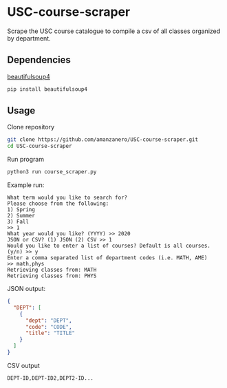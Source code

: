 # USC-course-scraper

Scrape the USC course catalogue to compile a csv of all classes organized by department.

## Dependencies

[beautifulsoup4](https://pypi.org/project/beautifulsoup4/)

```bash
pip install beautifulsoup4
```

## Usage

Clone repository

```bash
git clone https://github.com/amanzanero/USC-course-scraper.git
cd USC-course-scraper
```

Run program

```bash
python3 run course_scraper.py
```

Example run:

```
What term would you like to search for?
Please choose from the following:
1) Spring
2) Summer
3) Fall
>> 1
What year would you like? (YYYY) >> 2020
JSON or CSV? (1) JSON (2) CSV >> 1
Would you like to enter a list of courses? Default is all courses. (y/n) >> y
Enter a comma separated list of department codes (i.e. MATH, AME)
>> math,phys
Retrieving classes from: MATH
Retrieving classes from: PHYS
```

JSON output:

```json
{
  "DEPT": [
    {
      "dept": "DEPT",
      "code": "CODE",
      "title": "TITLE"
    }
  ]
}
```

CSV output
```csv
DEPT-ID,DEPT-ID2,DEPT2-ID...
```
